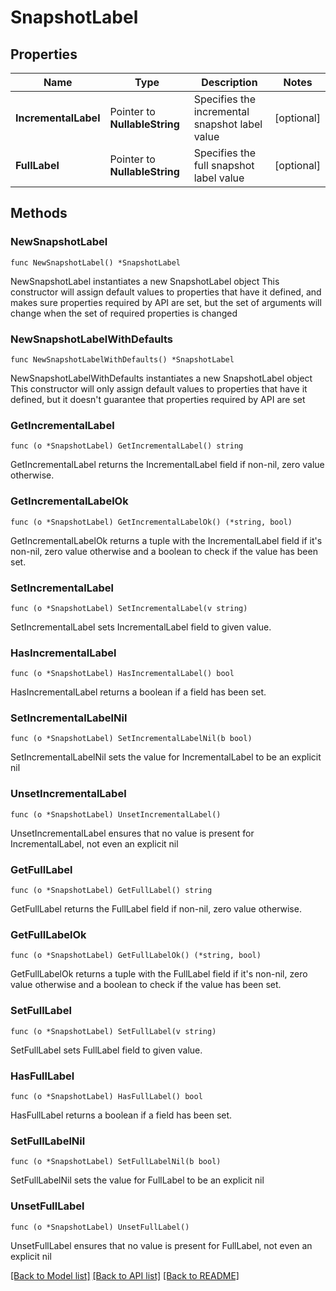 # SnapshotLabel

## Properties

Name | Type | Description | Notes
------------ | ------------- | ------------- | -------------
**IncrementalLabel** | Pointer to **NullableString** | Specifies the incremental snapshot label value | [optional] 
**FullLabel** | Pointer to **NullableString** | Specifies the full snapshot label value | [optional] 

## Methods

### NewSnapshotLabel

`func NewSnapshotLabel() *SnapshotLabel`

NewSnapshotLabel instantiates a new SnapshotLabel object
This constructor will assign default values to properties that have it defined,
and makes sure properties required by API are set, but the set of arguments
will change when the set of required properties is changed

### NewSnapshotLabelWithDefaults

`func NewSnapshotLabelWithDefaults() *SnapshotLabel`

NewSnapshotLabelWithDefaults instantiates a new SnapshotLabel object
This constructor will only assign default values to properties that have it defined,
but it doesn't guarantee that properties required by API are set

### GetIncrementalLabel

`func (o *SnapshotLabel) GetIncrementalLabel() string`

GetIncrementalLabel returns the IncrementalLabel field if non-nil, zero value otherwise.

### GetIncrementalLabelOk

`func (o *SnapshotLabel) GetIncrementalLabelOk() (*string, bool)`

GetIncrementalLabelOk returns a tuple with the IncrementalLabel field if it's non-nil, zero value otherwise
and a boolean to check if the value has been set.

### SetIncrementalLabel

`func (o *SnapshotLabel) SetIncrementalLabel(v string)`

SetIncrementalLabel sets IncrementalLabel field to given value.

### HasIncrementalLabel

`func (o *SnapshotLabel) HasIncrementalLabel() bool`

HasIncrementalLabel returns a boolean if a field has been set.

### SetIncrementalLabelNil

`func (o *SnapshotLabel) SetIncrementalLabelNil(b bool)`

 SetIncrementalLabelNil sets the value for IncrementalLabel to be an explicit nil

### UnsetIncrementalLabel
`func (o *SnapshotLabel) UnsetIncrementalLabel()`

UnsetIncrementalLabel ensures that no value is present for IncrementalLabel, not even an explicit nil
### GetFullLabel

`func (o *SnapshotLabel) GetFullLabel() string`

GetFullLabel returns the FullLabel field if non-nil, zero value otherwise.

### GetFullLabelOk

`func (o *SnapshotLabel) GetFullLabelOk() (*string, bool)`

GetFullLabelOk returns a tuple with the FullLabel field if it's non-nil, zero value otherwise
and a boolean to check if the value has been set.

### SetFullLabel

`func (o *SnapshotLabel) SetFullLabel(v string)`

SetFullLabel sets FullLabel field to given value.

### HasFullLabel

`func (o *SnapshotLabel) HasFullLabel() bool`

HasFullLabel returns a boolean if a field has been set.

### SetFullLabelNil

`func (o *SnapshotLabel) SetFullLabelNil(b bool)`

 SetFullLabelNil sets the value for FullLabel to be an explicit nil

### UnsetFullLabel
`func (o *SnapshotLabel) UnsetFullLabel()`

UnsetFullLabel ensures that no value is present for FullLabel, not even an explicit nil

[[Back to Model list]](../README.md#documentation-for-models) [[Back to API list]](../README.md#documentation-for-api-endpoints) [[Back to README]](../README.md)


